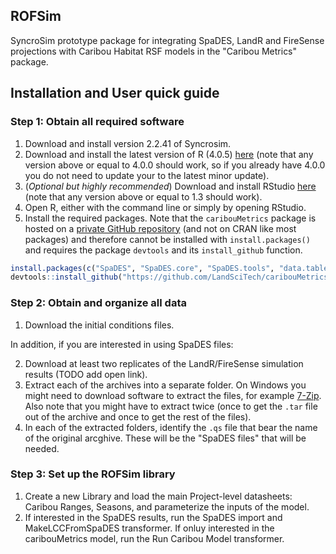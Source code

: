 ## ROFSim
SyncroSim prototype package for integrating SpaDES, LandR and FireSense projections with Caribou Habitat RSF models in the "Caribou Metrics" package.

## Installation and User quick guide

### Step 1: Obtain all required software
1. Download and install version 2.2.41 of Syncrosim.
2. Download and install the latest version of R (4.0.5) [here](https://www.r-project.org/) (note that any version above or equal to 4.0.0 should work, so if you already have 4.0.0 you do not need to update your to the latest minor update). 
3. (*Optional but highly recommended*) Download and install RStudio [here](https://www.rstudio.com/products/rstudio/download/) (note that any version above or equal to 1.3 should work).
4. Open R, either with the command line or simply by opening RStudio.
5. Install the required packages. Note that the `caribouMetrics` package is hosted on a [private GitHub repository](https://github.com/LandSciTech/caribouMetrics) (and not on CRAN like most packages) and therefore cannot be installed with `install.packages()` and requires the package `devtools` and its `install_github` function.

```r
install.packages(c("SpaDES", "SpaDES.core", "SpaDES.tools", "data.table", "qs", "devtools"))  
devtools::install_github("https://github.com/LandSciTech/caribouMetrics")
```

### Step 2: Obtain and organize all data

1. Download the initial conditions files.

In addition, if you are interested in using SpaDES files: 

2. Download at least two replicates of the LandR/FireSense simulation results (TODO add open link).
3. Extract each of the archives into a separate folder. On Windows you might need to download software to extract the files, for example [7-Zip](https://www.7-zip.org/). Also note that you might have to extract twice (once to get the `.tar` file out of the archive and once to get the rest of the files).
4. In each of the extracted folders, identify the `.qs` file that bear the name of the original arcghive. These will be the "SpaDES files" that will be needed. 

### Step 3: Set up the ROFSim library

1. Create a new Library and load the main Project-level datasheets: Caribou Ranges, Seasons, and parameterize the inputs of the model.
2. If interested in the SpaDES results, run the SpaDES import and MakeLCCFromSpaDES transformer. If onluy interested in the caribouMetrics model, run the Run Caribou Model transformer.

